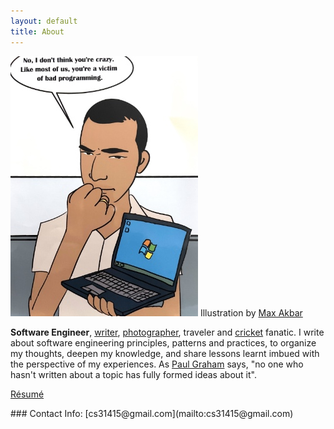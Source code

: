 ```yaml
---
layout: default
title: About
---
```


<div style="width:100%;">
<div class="biophoto" style="">
    <img src="/img/cs.jpg"/>
    <span class="credit">Illustration by <a href="https://www.linkedin.com/in/maxakbar/">Max Akbar</a></span>
</div>
<p>
<b>Software Engineer</b>, <a href="/">writer</a>, <a href="https://speedoflight.photo/">photographer</a>, traveler and <a href="https://en.wikipedia.org/wiki/Cricket">cricket</a> fanatic. I write about software engineering principles, patterns and practices, to organize my thoughts, deepen my knowledge, and share lessons learnt imbued with the perspective of my experiences. As <a href="https://paulgraham.com/words.html">Paul Graham</a> says, "no one who hasn't written about a topic has fully formed ideas about it".
</p>
<p>
<a href="/chandra%20sivaraman.pdf">Résumé</a>
</p>
</div>
### Contact Info:
[cs31415@gmail.com](mailto:cs31415@gmail.com)